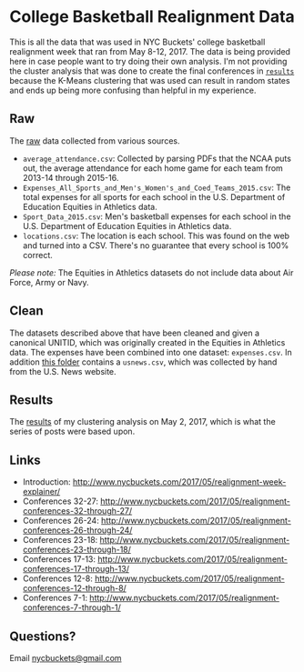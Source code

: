 # College Basketball Realignment Data

This is all the data that was used in NYC Buckets' college basketball realignment week that ran from May 8-12, 2017. The data is being provided here in case people want to try doing their own analysis. I'm not providing the cluster analysis that was done to create the final conferences in [`results`](https://github.com/jtemplon/realignment-data/blob/master/results) because the K-Means clustering that was used can result in random states and ends up being more confusing than helpful in my experience.

## Raw

The [raw](https://github.com/jtemplon/realignment-data/blob/master/raw) data collected from various sources.

- `average_attendance.csv`: Collected by parsing PDFs that the NCAA puts out, the average attendance for each home game for each team from 2013-14 through 2015-16.
- `Expenses_All_Sports_and_Men's_Women's_and_Coed_Teams_2015.csv`: The total expenses for all sports for each school in the U.S. Department of Education Equities in Athletics data.
- `Sport_Data_2015.csv`: Men's basketball expenses for each school in the U.S. Department of Education Equities in Athletics data.
- `locations.csv`: The location is each school. This was found on the web and turned into a CSV. There's no guarantee that every school is 100% correct.

*Please note:* The Equities in Athletics datasets do not include data about Air Force, Army or Navy.

## Clean

The datasets described above that have been cleaned and given a canonical UNITID, which was originally created in the Equities in Athletics data. The expenses have been combined into one dataset: `expenses.csv`. In addition [this folder](https://github.com/jtemplon/realignment-data/blob/master/clean) contains a `usnews.csv`, which was collected by hand from the U.S. News website.

## Results

The [results](https://github.com/jtemplon/realignment-data/blob/master/results) of my clustering analysis on May 2, 2017, which is what the series of posts were based upon.

## Links

- Introduction: http://www.nycbuckets.com/2017/05/realignment-week-explainer/
- Conferences 32-27: http://www.nycbuckets.com/2017/05/realignment-conferences-32-through-27/
- Conferences 26-24: http://www.nycbuckets.com/2017/05/realignment-conferences-26-through-24/
- Conferences 23-18: http://www.nycbuckets.com/2017/05/realignment-conferences-23-through-18/
- Conferences 17-13: http://www.nycbuckets.com/2017/05/realignment-conferences-17-through-13/
- Conferences 12-8: http://www.nycbuckets.com/2017/05/realignment-conferences-12-through-8/
- Conferences 7-1: http://www.nycbuckets.com/2017/05/realignment-conferences-7-through-1/

## Questions?

Email nycbuckets@gmail.com